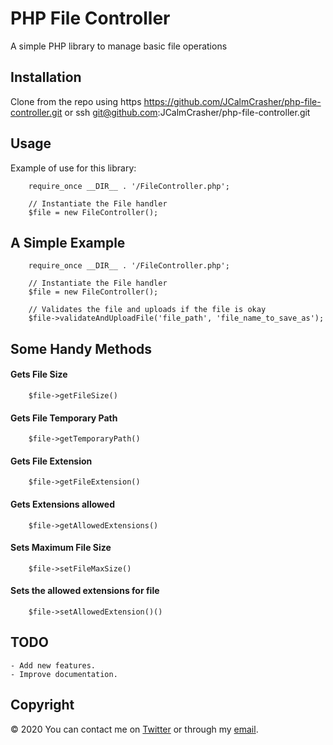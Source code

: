 # PHP File Controller

A simple PHP library to manage basic file operations

## Installation

Clone from the repo using https https://github.com/JCalmCrasher/php-file-controller.git or ssh git@github.com:JCalmCrasher/php-file-controller.git

## Usage

Example of use for this library:

```
    require_once __DIR__ . '/FileController.php';

    // Instantiate the File handler
    $file = new FileController();
```

## A Simple Example

```
    require_once __DIR__ . '/FileController.php';

    // Instantiate the File handler
    $file = new FileController();

    // Validates the file and uploads if the file is okay
    $file->validateAndUploadFile('file_path', 'file_name_to_save_as');
```

## Some Handy Methods

#### Gets File Size

```
    $file->getFileSize()
```

#### Gets File Temporary Path

```
    $file->getTemporaryPath()
```

#### Gets File Extension

```
    $file->getFileExtension()
```

#### Gets Extensions allowed

```
    $file->getAllowedExtensions()
```

#### Sets Maximum File Size

```
    $file->setFileMaxSize()
```

#### Sets the allowed extensions for file

```
    $file->setAllowedExtension()()
```

## TODO

    - Add new features.
    - Improve documentation.

## Copyright

© 2020
You can contact me on [Twitter](https://twitter.com/proJosh001) or through my [email](mailto:josh001pro@gmail.com).
